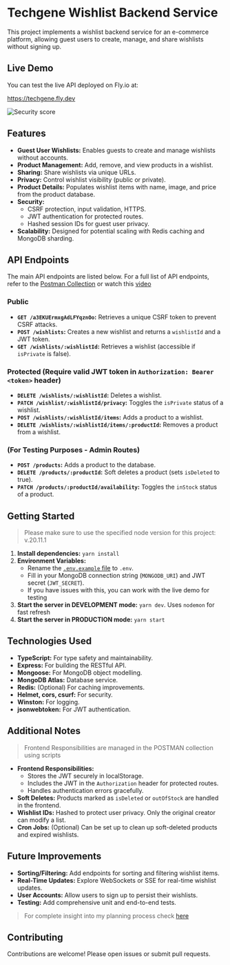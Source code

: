 # Techgene Wishlist Backend Service

This project implements a wishlist backend service for an e-commerce platform, allowing guest users to create, manage, and share wishlists without signing up.

## Live Demo

You can test the live API deployed on Fly.io at:

<https://techgene.fly.dev>

![Security score](https://i.ibb.co/XCv64Y9/Screenshot-2024-05-29-at-22-56-04.png)

## Features

* **Guest User Wishlists:** Enables guests to create and manage wishlists without accounts.
* **Product Management:** Add, remove, and view products in a wishlist.
* **Sharing:** Share wishlists via unique URLs.
* **Privacy:** Control wishlist visibility (public or private).
* **Product Details:** Populates wishlist items with name, image, and price from the product database.
* **Security:**
  * CSRF protection, input validation, HTTPS.
  * JWT authentication for protected routes.
  * Hashed session IDs for guest user privacy.
* **Scalability:** Designed for potential scaling with Redis caching and MongoDB sharding.

## API Endpoints

The main API endpoints are listed below. For a full list of API endpoints, refer to the [Postman Collection](/Techgene.postman_collection.json) or watch this [video](https://drive.google.com/file/d/1hac4QCF7PSW4w1GN0deG86jjQGfE9PQP/view?usp=sharing)

### Public

* **`GET /a3EKUErmxgAdLFYqznOo`:** Retrieves a unique CSRF token to prevent CSRF attacks.
* **`POST /wishlists`:** Creates a new wishlist and returns a `wishlistId` and a JWT token.
* **`GET /wishlists/:wishlistId`:** Retrieves a wishlist (accessible if `isPrivate` is false).

### Protected (Require valid JWT token in `Authorization: Bearer <token>` header)

* **`DELETE /wishlists/:wishlistId`:** Deletes a wishlist.
* **`PATCH /wishlist/:wishlistId/privacy`:** Toggles the `isPrivate` status of a wishlist.
* **`POST /wishlists/:wishlistId/items`:** Adds a product to a wishlist.
* **`DELETE /wishlists/:wishlistId/items/:productId`:** Removes a product from a wishlist.

### (For Testing Purposes - Admin Routes)

* **`POST /products`:** Adds a product to the database.
* **`DELETE /products/:productId`:** Soft deletes a product (sets `isDeleted` to true).
* **`PATCH /products/:productId/availability`:** Toggles the `inStock` status of a product.

## Getting Started

> Please make sure to use the specified node version for this project: v.20.11.1

1. **Install dependencies:** `yarn install`
2. **Environment Variables:**
    * Rename the [`.env.example` file](/.env.example) to `.env`.
    * Fill in your MongoDB connection string (`MONGODB_URI`) and JWT secret (`JWT_SECRET`).
    * If you have issues with this, you can work with the live demo for testing
3. **Start the server in DEVELOPMENT mode:** `yarn dev`. Uses `nodemon` for fast refresh
4. **Start the server in PRODUCTION mode:** `yarn start`

## Technologies Used

* **TypeScript:** For type safety and maintainability.
* **Express:** For building the RESTful API.
* **Mongoose:** For MongoDB object modelling.
* **MongoDB Atlas:** Database service.
* **Redis:** (Optional) For caching improvements.
* **Helmet, cors, csurf:** For security.
* **Winston:** For logging.
* **jsonwebtoken:** For JWT authentication.

## Additional Notes

> Frontend Responsibilities are managed in the POSTMAN collection using scripts

* **Frontend Responsibilities:**
  * Stores the JWT securely in localStorage.
  * Includes the JWT in the `Authorization` header for protected routes.
  * Handles authentication errors gracefully.
* **Soft Deletes:**  Products marked as `isDeleted` or `outOfStock` are handled in the frontend.
* **Wishlist IDs:** Hashed to protect user privacy. Only the original creator can modify a list.
* **Cron Jobs:** (Optional) Can be set up to clean up soft-deleted products and expired wishlists.

## Future Improvements

* **Sorting/Filtering:** Add endpoints for sorting and filtering wishlist items.
* **Real-Time Updates:** Explore WebSockets or SSE for real-time wishlist updates.
* **User Accounts:** Allow users to sign up to persist their wishlists.
* **Testing:** Add comprehensive unit and end-to-end tests.

> For complete insight into my planning process check [here](/planning.md)

## Contributing

Contributions are welcome! Please open issues or submit pull requests.
